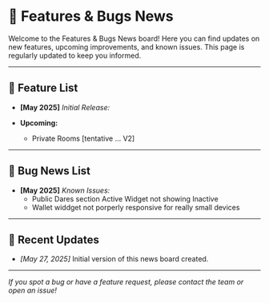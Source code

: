 # 📢 Features & Bugs News

Welcome to the Features & Bugs News board! Here you can find updates on new features, upcoming improvements, and known issues. This page is regularly updated to keep you informed.

---

## 🚀 Feature List

- **[May 2025]** _Initial Release:_
  
- **Upcoming:**
  - Private Rooms [tentative ... V2]

---

## 🐞 Bug News List

- **[May 2025]** _Known Issues:_
  - Public Dares section Active Widget not showing Inactive
  - Wallet widdget not porperly responsive for really small devices
  
---

## 📝 Recent Updates

- _[May 27, 2025]_ Initial version of this news board created.

---

_If you spot a bug or have a feature request, please contact the team or open an issue!_
